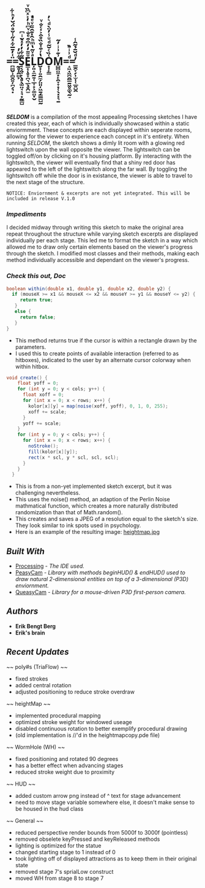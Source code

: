 <br />
<br />
<br />

# **=̪̻̮̹̻̭͍̦̪̗̘̣̈͑̓̄̅͋ͯ̋̾̆̊̈́̆̓ͪ͋=̰̥̦̯̻̙͋ͧ̓S̘̖̭̘̙̖̥̖͚̤̘͕̘͙̰͇̺̃͋̓̓ͯ̆ͥ͆ͅE͇̟̜̥̞̪͉̲̖̥̪̫ͧ͌̒̒ͫ͒ͤ̐ͮ͆ͪ̒͐ͯ͆̏ͮL̦͈̝̼̰͍̜̲͎̟͕͚̤͙̬ͣͮ̃̔ͫͪ̂̽͊̂͌ͮͤ̒̚D̮͙̹͍̯̼̗̤͈̦͖̱̗͇͇̺̰̔ͬ͒̇̐̏̊̂͐̇ͨ̐ͮO̟̩̙̳͑̏ͨ̆͂ͩͧ̾̓̈̀ͩ͛̓M̻̻̤̼͙̙̯̞̞͙̜̖͓͓͉̱͗͊͗ͥ̓͂=̝͖̣͖̪̯̳̱͖̥͚̖̰̠ͩ͗ͥ̎̚=̳̯̞̗̩̫̩̜̲͍̺̯̓ͩ̆̄̉̃̂̾**


<br />
<br />
<br />
<br />
<br />

***SELDOM*** is a compilation of the most appealing Processing sketches I have created this year, each of which is individually showcased within a static enviormment. These concepts are each displayed within seperate rooms, allowing for the viewer to experience each concept in it's entirety. When running *SELDOM*, the sketch shows a dimly lit room with a glowing red lightswitch upon the wall opposite the viewer. The lightswitch can be toggled off/on by clicking on it's housing platform. By interacting with the lightswitch, the viewer will eventually find that a shiny red door has appeared to the left of the lightswitch along the far wall. By toggling the lightswitch off while the door is in existance, the viewer is able to travel to the next stage of the structure. 

	NOTICE: Enviornment & excerpts are not yet integrated. This will be included in release V.1.0

### ***Impediments***
I decided midway through writing this sketch to make the original area repeat throughout the structure while varying sketch excerpts are displayed individually per each stage. This led me to format the sketch in a way which allowed me to draw only certain elements based on the viewer's progress through the sketch. I modified most classes and their methods, making each method individually accessible and dependant on the viewer's progress.

### ***Check this out, Doc***
```Java
boolean within(double x1, double y1, double x2, double y2) {
  if (mouseX >= x1 && mouseX <= x2 && mouseY >= y1 && mouseY <= y2) {
     return true;
   }
   else {
     return false;
   }
}
```
* This method returns true if the cursor is within a rectangle drawn by the parameters.
* I used this to create points of available interaction (referred to as hitboxes), indicated to the user by an alternate cursor colorway when within hitbox.
```Java
void create() {
    float yoff = 0;
    for (int y = 0; y < cols; y++) {
      float xoff = 0;
      for (int x = 0; x < rows; x++) {
        kolor[x][y] = map(noise(xoff, yoff), 0, 1, 0, 255);
        xoff += scale;
      }
      yoff += scale;
    }
    for (int y = 0; y < cols; y++) {
      for (int x = 0; x < rows; x++) {
        noStroke();
        fill(kolor[x][y]);
        rect(x * scl, y * scl, scl, scl);
      }
    }
  }
```
* This is from a non-yet implemented sketch excerpt, but it was challenging nevertheless.
* This uses the noise() method, an adaption of the Perlin Noise mathmatical function, which creates a more naturally distributed randomization than that of Math.random().
* This creates and saves a JPEG of a resolution equal to the sketch's size. They look similar to ink spots used in psychology.
* Here is an example of the resulting image: [heightmap.jpg](https://github.com/BergEB/proto-bengt/blob/master/Terrain/heightMap/heightMapCreator/heightmap.jpg)

## *Built With*
* [Processing](https://processing.org/) - *The IDE used.*
* [PeasyCam](http://mrfeinberg.com/peasycam/) - *Library with methods beginHUD() & endHUD() used to draw natural 2-dimensional entities on top of a 3-dimensional (P3D) enviornment.*
* [QueasyCam](https://github.com/jrc03c/queasycam/) - *Library for a mouse-driven P3D first-person camera.*

## *Authors*
* **Erik Bengt Berg** 
* **Erik's brain**

## *Recent Updates*
~~ poly#s (TriaFlow) ~~
 - fixed strokes
 - added central rotation
 - adjusted positioning to reduce stroke overdraw

~~ heightMap ~~
 - implemented procedural mapping
 - optimized stroke weight for windowed useage
 - disabled continuous rotation to better exemplify procedural drawing
 - (old implementation is //'d in the heightmapcopy.pde file)

~~ WormHole (WH) ~~
 - fixed positioning and rotated 90 degrees
 - has a better effect when advancing stages
 - reduced stroke weight due to proximity

~~ HUD ~~
 - added custom arrow png instead of ^ text for stage advancement
 - need to move stage variable somewhere else, it doesn't make sense to be housed in the hud class

~~ General ~~
 - reduced perspective render bounds from 5000f to 3000f (pointless)
 - removed obselete keyPressed and keyReleased methods
 - lighting is optimized for the statue
 - changed starting stage to 1 instead of 0
 - took lighting off of displayed attractions as to keep them in their original state
 - removed stage 7's sprialLow construct
 - moved WH from stage 8 to stage 7
